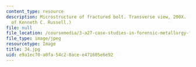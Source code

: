 ```yaml
---
content_type: resource
description: Microstructure of fractured bolt. Transverse view, 200X. (Image Courtesy
  of Kenneth C. Russell.)
file: null
file_location: /coursemedia/3-a27-case-studies-in-forensic-metallurgy-fall-2007/e9a1ec70a0fa54c28acee471605e6e92_34.jpg
file_type: image/jpeg
resourcetype: Image
title: 34.jpg
uid: e9a1ec70-a0fa-54c2-8ace-e471605e6e92
---
```

